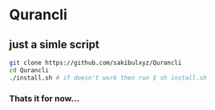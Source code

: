 # Qurancli
## just a simle script
```sh
git clone https://github.com/sakibulxyz/Qurancli
cd Qurancli
./install.sh # if doesn't work then run $ sh install.sh
```
### Thats it for now...
